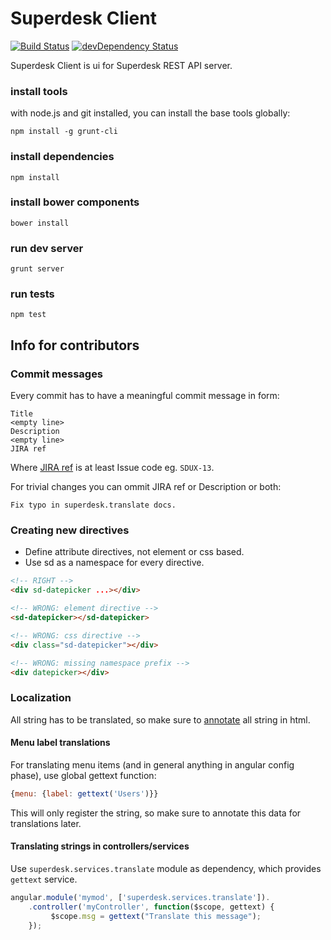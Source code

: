 # Superdesk Client 
[![Build Status](https://travis-ci.org/superdesk/superdesk-client.png?branch=master)](https://travis-ci.org/superdesk/superdesk-client)
[![devDependency Status](https://david-dm.org/superdesk/superdesk-client/dev-status.png)](https://david-dm.org/superdesk/superdesk-client#info=devDependencies)

Superdesk Client is ui for Superdesk REST API server.

### install tools

with node.js and git installed, you can install the base tools globally:

    npm install -g grunt-cli

### install dependencies

    npm install

### install bower components

    bower install

### run dev server

    grunt server

### run tests

    npm test

## Info for contributors

### Commit messages

Every commit has to have a meaningful commit message in form:

```
Title
<empty line>
Description
<empty line>
JIRA ref
```

Where [JIRA ref](https://confluence.atlassian.com/display/FISHEYE/Using+smart+commits) is at least Issue code eg. ```SDUX-13```.

For trivial changes you can ommit JIRA ref or Description or both:

```
Fix typo in superdesk.translate docs.
```


### Creating new directives

- Define attribute directives, not element or css based.
- Use sd as a namespace for every directive.

```html
<!-- RIGHT -->
<div sd-datepicker ...></div>

<!-- WRONG: element directive -->
<sd-datepicker></sd-datepicker>

<!-- WRONG: css directive -->
<div class="sd-datepicker"></div>

<!-- WRONG: missing namespace prefix -->
<div datepicker></div>
```

### Localization

All string has to be translated, so make sure to [annotate](http://angular-gettext.rocketeer.be/dev-guide/annotate/) all string in html.

#### Menu label translations

For translating menu items (and in general anything in angular config phase), use global gettext function:

```js
{menu: {label: gettext('Users')}}
```

This will only register the string, so make sure to annotate this data for translations later.

#### Translating strings in controllers/services

Use ```superdesk.services.translate``` module as dependency, which provides ```gettext``` service.

```js
angular.module('mymod', ['superdesk.services.translate']).
    .controller('myController', function($scope, gettext) {
         $scope.msg = gettext("Translate this message");
    });
```

